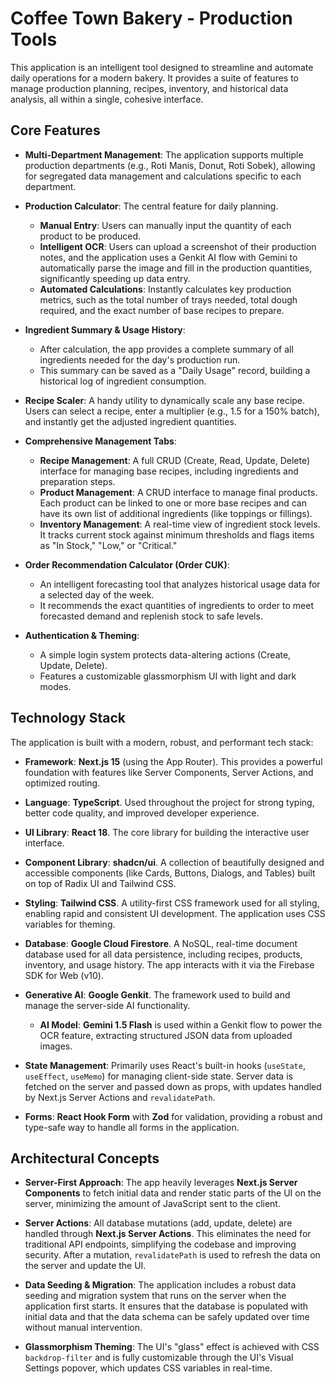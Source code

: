 # Coffee Town Bakery - Production Tools

This application is an intelligent tool designed to streamline and automate daily operations for a modern bakery. It provides a suite of features to manage production planning, recipes, inventory, and historical data analysis, all within a single, cohesive interface.

## Core Features

- **Multi-Department Management**: The application supports multiple production departments (e.g., Roti Manis, Donut, Roti Sobek), allowing for segregated data management and calculations specific to each department.

- **Production Calculator**: The central feature for daily planning.
  - **Manual Entry**: Users can manually input the quantity of each product to be produced.
  - **Intelligent OCR**: Users can upload a screenshot of their production notes, and the application uses a Genkit AI flow with Gemini to automatically parse the image and fill in the production quantities, significantly speeding up data entry.
  - **Automated Calculations**: Instantly calculates key production metrics, such as the total number of trays needed, total dough required, and the exact number of base recipes to prepare.

- **Ingredient Summary & Usage History**:
  - After calculation, the app provides a complete summary of all ingredients needed for the day's production run.
  - This summary can be saved as a "Daily Usage" record, building a historical log of ingredient consumption.

- **Recipe Scaler**: A handy utility to dynamically scale any base recipe. Users can select a recipe, enter a multiplier (e.g., 1.5 for a 150% batch), and instantly get the adjusted ingredient quantities.

- **Comprehensive Management Tabs**:
  - **Recipe Management**: A full CRUD (Create, Read, Update, Delete) interface for managing base recipes, including ingredients and preparation steps.
  - **Product Management**: A CRUD interface to manage final products. Each product can be linked to one or more base recipes and can have its own list of additional ingredients (like toppings or fillings).
  - **Inventory Management**: A real-time view of ingredient stock levels. It tracks current stock against minimum thresholds and flags items as "In Stock," "Low," or "Critical."

- **Order Recommendation Calculator (Order CUK)**:
  - An intelligent forecasting tool that analyzes historical usage data for a selected day of the week.
  - It recommends the exact quantities of ingredients to order to meet forecasted demand and replenish stock to safe levels.

- **Authentication & Theming**:
  - A simple login system protects data-altering actions (Create, Update, Delete).
  - Features a customizable glassmorphism UI with light and dark modes.

## Technology Stack

The application is built with a modern, robust, and performant tech stack:

- **Framework**: **Next.js 15** (using the App Router). This provides a powerful foundation with features like Server Components, Server Actions, and optimized routing.

- **Language**: **TypeScript**. Used throughout the project for strong typing, better code quality, and improved developer experience.

- **UI Library**: **React 18**. The core library for building the interactive user interface.

- **Component Library**: **shadcn/ui**. A collection of beautifully designed and accessible components (like Cards, Buttons, Dialogs, and Tables) built on top of Radix UI and Tailwind CSS.

- **Styling**: **Tailwind CSS**. A utility-first CSS framework used for all styling, enabling rapid and consistent UI development. The application uses CSS variables for theming.

- **Database**: **Google Cloud Firestore**. A NoSQL, real-time document database used for all data persistence, including recipes, products, inventory, and usage history. The app interacts with it via the Firebase SDK for Web (v10).

- **Generative AI**: **Google Genkit**. The framework used to build and manage the server-side AI functionality.
  - **AI Model**: **Gemini 1.5 Flash** is used within a Genkit flow to power the OCR feature, extracting structured JSON data from uploaded images.

- **State Management**: Primarily uses React's built-in hooks (`useState`, `useEffect`, `useMemo`) for managing client-side state. Server data is fetched on the server and passed down as props, with updates handled by Next.js Server Actions and `revalidatePath`.

- **Forms**: **React Hook Form** with **Zod** for validation, providing a robust and type-safe way to handle all forms in the application.

## Architectural Concepts

- **Server-First Approach**: The app heavily leverages **Next.js Server Components** to fetch initial data and render static parts of the UI on the server, minimizing the amount of JavaScript sent to the client.

- **Server Actions**: All database mutations (add, update, delete) are handled through **Next.js Server Actions**. This eliminates the need for traditional API endpoints, simplifying the codebase and improving security. After a mutation, `revalidatePath` is used to refresh the data on the server and update the UI.

- **Data Seeding & Migration**: The application includes a robust data seeding and migration system that runs on the server when the application first starts. It ensures that the database is populated with initial data and that the data schema can be safely updated over time without manual intervention.

- **Glassmorphism Theming**: The UI's "glass" effect is achieved with CSS `backdrop-filter` and is fully customizable through the UI's Visual Settings popover, which updates CSS variables in real-time.
